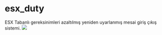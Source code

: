 # esx_duty
ESX Tabanlı gereksinimleri azaltılmış yeniden uyarlanmış mesai giriş çıkış sistemi.
<img src='https://cdn.discordapp.com/attachments/592385787878834179/823557942867525703/ezgif-2-6ec6ceaa7686.gif'></img>
